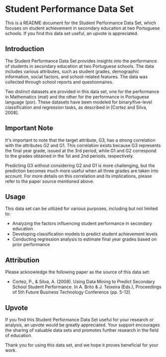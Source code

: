 # Student Performance Data Set

This is a README document for the Student Performance Data Set, which focuses on student achievement in secondary education at two Portuguese schools. If you find this data set useful, an upvote is appreciated.

## Introduction
The Student Performance Data Set provides insights into the performance of students in secondary education at two Portuguese schools. The data includes various attributes, such as student grades, demographic information, social factors, and school-related features. The data was collected through school reports and questionnaires.

Two distinct datasets are provided in this data set, one for the performance in Mathematics (mat) and the other for the performance in Portuguese language (por). These datasets have been modeled for binary/five-level classification and regression tasks, as described in [Cortez and Silva, 2008].

## Important Note
It's important to note that the target attribute, G3, has a strong correlation with the attributes G2 and G1. This correlation exists because G3 represents the final year grade, issued at the 3rd period, while G1 and G2 correspond to the grades obtained in the 1st and 2nd periods, respectively.

Predicting G3 without considering G2 and G1 is more challenging, but the prediction becomes much more useful when all three grades are taken into account. For more details on this correlation and its implications, please refer to the paper source mentioned above.

## Usage
This data set can be utilized for various purposes, including but not limited to:
- Analyzing the factors influencing student performance in secondary education
- Developing classification models to predict student achievement levels
- Conducting regression analysis to estimate final year grades based on prior performance

## Attribution
Please acknowledge the following paper as the source of this data set:
- Cortez, P., & Silva, A. (2008). Using Data Mining to Predict Secondary School Student Performance. In A. Brito & J. Teixeira (Eds.), Proceedings of 5th Future Business Technology Conference (pp. 5-12).

## Upvote
If you find this Student Performance Data Set useful for your research or analysis, an upvote would be greatly appreciated. Your support encourages the sharing of valuable data sets and promotes further research in the field of education.

Thank you for using this data set, and we hope it proves beneficial for your work.
